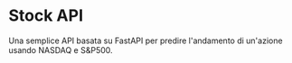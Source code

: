 
   
# Stock API

Una semplice API basata su FastAPI per predire l'andamento di un'azione usando NASDAQ e S&P500.